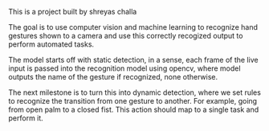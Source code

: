 This is a project built by shreyas challa

The goal is to use computer vision and machine learning to recognize hand gestures shown to a camera and use this correctly recogized output to perform automated tasks.

The model starts off with static detection, in a sense, each frame of the live input is passed into the recognition model using opencv, where model outputs the name of the gesture if recognized, none otherwise.

The next milestone is to turn this into dynamic detection, where we set rules to recognize the transition from one gesture to another. 
For example, going from open palm to a closed fist.
This action should map to a single task and perform it.


